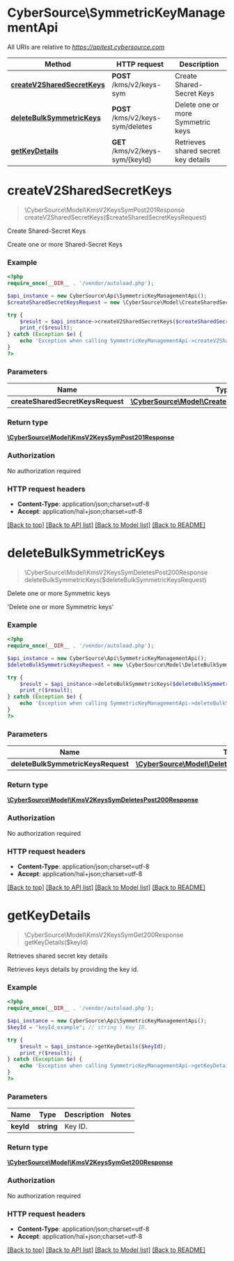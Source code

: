 # CyberSource\SymmetricKeyManagementApi

All URIs are relative to *https://apitest.cybersource.com*

Method | HTTP request | Description
------------- | ------------- | -------------
[**createV2SharedSecretKeys**](SymmetricKeyManagementApi.md#createV2SharedSecretKeys) | **POST** /kms/v2/keys-sym | Create Shared-Secret Keys
[**deleteBulkSymmetricKeys**](SymmetricKeyManagementApi.md#deleteBulkSymmetricKeys) | **POST** /kms/v2/keys-sym/deletes | Delete one or more Symmetric keys
[**getKeyDetails**](SymmetricKeyManagementApi.md#getKeyDetails) | **GET** /kms/v2/keys-sym/{keyId} | Retrieves shared secret key details


# **createV2SharedSecretKeys**
> \CyberSource\Model\KmsV2KeysSymPost201Response createV2SharedSecretKeys($createSharedSecretKeysRequest)

Create Shared-Secret Keys

Create one or more Shared-Secret Keys

### Example
```php
<?php
require_once(__DIR__ . '/vendor/autoload.php');

$api_instance = new CyberSource\Api\SymmetricKeyManagementApi();
$createSharedSecretKeysRequest = new \CyberSource\Model\CreateSharedSecretKeysRequest(); // \CyberSource\Model\CreateSharedSecretKeysRequest | 

try {
    $result = $api_instance->createV2SharedSecretKeys($createSharedSecretKeysRequest);
    print_r($result);
} catch (Exception $e) {
    echo 'Exception when calling SymmetricKeyManagementApi->createV2SharedSecretKeys: ', $e->getMessage(), PHP_EOL;
}
?>
```

### Parameters

Name | Type | Description  | Notes
------------- | ------------- | ------------- | -------------
 **createSharedSecretKeysRequest** | [**\CyberSource\Model\CreateSharedSecretKeysRequest**](../Model/CreateSharedSecretKeysRequest.md)|  |

### Return type

[**\CyberSource\Model\KmsV2KeysSymPost201Response**](../Model/KmsV2KeysSymPost201Response.md)

### Authorization

No authorization required

### HTTP request headers

 - **Content-Type**: application/json;charset=utf-8
 - **Accept**: application/hal+json;charset=utf-8

[[Back to top]](#) [[Back to API list]](../../README.md#documentation-for-api-endpoints) [[Back to Model list]](../../README.md#documentation-for-models) [[Back to README]](../../README.md)

# **deleteBulkSymmetricKeys**
> \CyberSource\Model\KmsV2KeysSymDeletesPost200Response deleteBulkSymmetricKeys($deleteBulkSymmetricKeysRequest)

Delete one or more Symmetric keys

'Delete one or more Symmetric keys'

### Example
```php
<?php
require_once(__DIR__ . '/vendor/autoload.php');

$api_instance = new CyberSource\Api\SymmetricKeyManagementApi();
$deleteBulkSymmetricKeysRequest = new \CyberSource\Model\DeleteBulkSymmetricKeysRequest(); // \CyberSource\Model\DeleteBulkSymmetricKeysRequest | 

try {
    $result = $api_instance->deleteBulkSymmetricKeys($deleteBulkSymmetricKeysRequest);
    print_r($result);
} catch (Exception $e) {
    echo 'Exception when calling SymmetricKeyManagementApi->deleteBulkSymmetricKeys: ', $e->getMessage(), PHP_EOL;
}
?>
```

### Parameters

Name | Type | Description  | Notes
------------- | ------------- | ------------- | -------------
 **deleteBulkSymmetricKeysRequest** | [**\CyberSource\Model\DeleteBulkSymmetricKeysRequest**](../Model/DeleteBulkSymmetricKeysRequest.md)|  |

### Return type

[**\CyberSource\Model\KmsV2KeysSymDeletesPost200Response**](../Model/KmsV2KeysSymDeletesPost200Response.md)

### Authorization

No authorization required

### HTTP request headers

 - **Content-Type**: application/json;charset=utf-8
 - **Accept**: application/hal+json;charset=utf-8

[[Back to top]](#) [[Back to API list]](../../README.md#documentation-for-api-endpoints) [[Back to Model list]](../../README.md#documentation-for-models) [[Back to README]](../../README.md)

# **getKeyDetails**
> \CyberSource\Model\KmsV2KeysSymGet200Response getKeyDetails($keyId)

Retrieves shared secret key details

Retrieves keys details by providing the key id.

### Example
```php
<?php
require_once(__DIR__ . '/vendor/autoload.php');

$api_instance = new CyberSource\Api\SymmetricKeyManagementApi();
$keyId = "keyId_example"; // string | Key ID.

try {
    $result = $api_instance->getKeyDetails($keyId);
    print_r($result);
} catch (Exception $e) {
    echo 'Exception when calling SymmetricKeyManagementApi->getKeyDetails: ', $e->getMessage(), PHP_EOL;
}
?>
```

### Parameters

Name | Type | Description  | Notes
------------- | ------------- | ------------- | -------------
 **keyId** | **string**| Key ID. |

### Return type

[**\CyberSource\Model\KmsV2KeysSymGet200Response**](../Model/KmsV2KeysSymGet200Response.md)

### Authorization

No authorization required

### HTTP request headers

 - **Content-Type**: application/json;charset=utf-8
 - **Accept**: application/hal+json;charset=utf-8

[[Back to top]](#) [[Back to API list]](../../README.md#documentation-for-api-endpoints) [[Back to Model list]](../../README.md#documentation-for-models) [[Back to README]](../../README.md)

